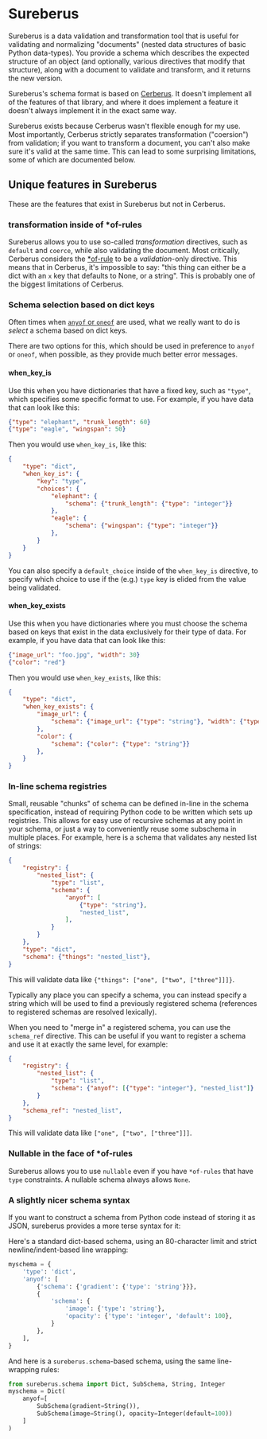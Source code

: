 # Sureberus

Sureberus is a data validation and transformation tool that is useful for validating and normalizing "documents" (nested data structures of basic Python data-types). You provide a schema which describes the expected structure of an object (and optionally, various directives that modify that structure), along with a document to validate and transform, and it returns the new version.

Sureberus's schema format is based on [Cerberus](https://github.com/pyeve/cerberus/). It doesn't implement all of the features of that library, and where it does implement a feature it doesn't always implement it in the exact same way.

Sureberus exists because Cerberus wasn't flexible enough for my use. Most importantly, Cerberus strictly separates transformation ("coersion") from validation; if you want to transform a document, you can't also make sure it's valid at the same time. This can lead to some surprising limitations, some of which are documented below.

## Unique features in Sureberus

These are the features that exist in Sureberus but not in Cerberus.

### transformation inside of *of-rules

Sureberus allows you to use so-called *transformation* directives, such as `default` and `coerce`, while also validating the document. Most critically, Cerberus considers the [*of-rule](http://docs.python-cerberus.org/en/stable/validation-rules.html#of-rules) to be a *validation*-only directive. This means that in Cerberus, it's impossible to say: "this thing can either be a dict with an `x` key that defaults to None, or a string". This is probably one of the biggest limitations of Cerberus.

### Schema selection based on dict keys

Often times when [`anyof` or `oneof`](http://docs.python-cerberus.org/en/stable/validation-rules.html#of-rules) are used, what we really want to do is *select* a schema based on dict keys.

There are two options for this, which should be used in preference to `anyof` or `oneof`, when possible, as they provide much better error messages.

#### when_key_is

Use this when you have dictionaries that have a fixed key, such as `"type"`,
which specifies some specific format to use. For example, if you have data that
can look like this:

```json
{"type": "elephant", "trunk_length": 60}
{"type": "eagle", "wingspan": 50}
```

Then you would use `when_key_is`, like this:

```json
{
    "type": "dict",
    "when_key_is": {
        "key": "type",
        "choices": {
            "elephant": {
                "schema": {"trunk_length": {"type": "integer"}}
            },
            "eagle": {
                "schema": {"wingspan": {"type": "integer"}}
            },
        }
    }
}
```

You can also specify a `default_choice` inside of the `when_key_is` directive,
to specify which choice to use if the (e.g.) `type` key is elided from the
value being validated.

#### when_key_exists

Use this when you have dictionaries where you must choose the schema based on
keys that exist in the data exclusively for their type of data. For example, if
you have data that can look like this:

```json
{"image_url": "foo.jpg", "width": 30}
{"color": "red"}
```

Then you would use `when_key_exists`, like this:

```json
{
    "type": "dict",
    "when_key_exists": {
        "image_url": {
            "schema": {"image_url": {"type": "string"}, "width": {"type": "integer"}}
        },
        "color": {
            "schema": {"color": {"type": "string"}}
        },
    }
}
```


### In-line schema registries

Small, reusable "chunks" of schema can be defined in-line in the schema
specification, instead of requiring Python code to be written which sets up
registries. This allows for easy use of recursive schemas at any point in your
schema, or just a way to conveniently reuse some subschema in multiple places.
For example, here is a schema that validates any nested list of strings:

```json
{
    "registry": {
        "nested_list": {
            "type": "list",
            "schema": {
                "anyof": [
                    {"type": "string"},
                    "nested_list",
                ],
            }
        }
    },
    "type": "dict",
    "schema": {"things": "nested_list"},
}
```

This will validate data like `{"things": ["one", ["two", ["three"]]]}`.

Typically any place you can specify a schema, you can instead specify a string
which will be used to find a previously registered schema (references to
registered schemas are resolved lexically).

When you need to "merge in" a registered schema, you can use the `schema_ref`
directive. This can be useful if you want to register a schema and use it at
exactly the same level, for example:

```json
{
    "registry": {
        "nested_list": {
            "type": "list",
            "schema": {"anyof": [{"type": "integer"}, "nested_list"]}
        }
    },
    "schema_ref": "nested_list",
}
```

This will validate data like `["one", ["two", ["three"]]]`.


### Nullable in the face of *of-rules

Sureberus allows you to use `nullable` even if you have `*of-rules` that have
`type` constraints. A nullable schema always allows `None`.

### A slightly nicer schema syntax

If you want to construct a schema from Python code instead of storing it as
JSON, sureberus provides a more terse syntax for it:

Here's a standard dict-based schema, using an 80-character limit and strict
newline/indent-based line wrapping:

```python
myschema = {
    'type': 'dict',
    'anyof': [
        {'schema': {'gradient': {'type': 'string'}}},
        {
            'schema': {
                'image': {'type': 'string'},
                'opacity': {'type': 'integer', 'default': 100},
            }
        },
    ],
}
```

And here is a `sureberus.schema`-based schema, using the same line-wrapping
rules:

```python
from sureberus.schema import Dict, SubSchema, String, Integer
myschema = Dict(
    anyof=[
        SubSchema(gradient=String()),
        SubSchema(image=String(), opacity=Integer(default=100))
    ]
)
```
